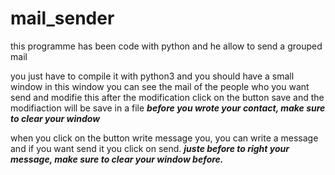 # mail_sender
this programme has been code with python and he allow to send a grouped mail

you just have to compile it with python3 and you should have a small window
in this window you can see the mail of the people who you want send and modifie this
after the modification click on the button save and the modifiaction will be save in a file
***before you wrote your contact, make sure to clear your window***

when you click on the button write message you, you can write a message and if you want send it you click on send.
***juste before to right your message, make sure to clear your window before.***
